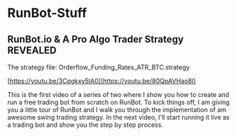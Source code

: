 # RunBot-Stuff


RunBot.io & A Pro Algo Trader Strategy REVEALED
-------------
The strategy file: Orderflow_Funding_Rates_ATR_BTC.strategy

[https://youtu.be/3Cpgkxy5IA0](https://youtu.be/80QpAVHao8I)

This is the first video of a series of two where I show you how to create and run a free trading bot from scratch on RunBot. To kick things off,  I am giving you a little tour of RunBot and I walk you through the implementation of am awesome swing trading strategy. In the next video, I'll start running it live as a trading bot and show you the step by step process. 
